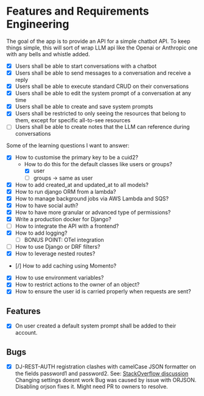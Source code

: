 # Features and Requirements Engineering

The goal of the app is to provide an API for a simple chatbot API.
To keep things simple, this will sort of wrap LLM api like the Openai or Anthropic one with any bells and whistle added.

- [X] Users shall be able to start conversations with a chatbot
- [X] Users shall be able to send messages to a conversation and receive a reply
- [X] Users shall be able to execute standard CRUD on their conversations
- [X] Users shall be able to edit the system prompt of a conversation at any time
- [X] Users shall be able to create and save system prompts
- [X] Users shall be restricted to only seeing the resources that belong to them, except for specific all-to-see resources
- [ ] Users shall be able to create notes that the LLM can reference during conversations
  
Some of the learning questions I want to answer:

- [X] How to customise the primary key to be a cuid2?
  - How to do this for the default classes like users or groups?
    - [X] user
    - [ ] groups -> same as user
- [X] How to add created_at and updated_at to all models?
- [X] How to run django ORM from a lambda?
- [X] How to manage background jobs via AWS Lambda and SQS?
- [X] How to have social auth?
- [X] How to have more granular or advanced type of permissions?
- [X] Write a production docker for Django?
- [ ] How to integrate the API with a frontend?
- [X] How to add logging?
  - [ ] BONUS POINT: OTel integration
- [ ] How to use Django or DRF filters?
- [X] How to leverage nested routes?
- [/] How to add caching using Momento?
- [X] How to use environment variables?
- [X] How to restrict actions to the owner of an object?
- [X] How to ensure the user id is carried properly when requests are sent?

## Features

- [X] On user created a default system prompt shall be added to their account.

## Bugs

- [X] DJ-REST-AUTH registration clashes with camelCase JSON formatter on the fields password1 and password2. See: [StackOverflow discussion](https://stackoverflow.com/questions/63768825/get-this-field-is-required-in-django-auth-registration)
    Changing settings doesnt work
    Bug was caused by issue with ORJSON. Disabling orjson fixes it. Might need PR to owners to resolve.
